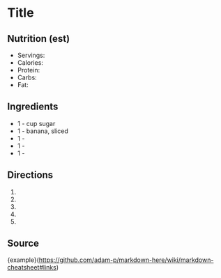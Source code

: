 # Title

## Nutrition (est)
* Servings:
* Calories:
* Protein:
* Carbs:
* Fat:

## Ingredients
* 1 - cup sugar
* 1 - banana, sliced
* 1 - 
* 1 - 
* 1 - 

## Directions
1. 

2. 

3. 

4. 

5. 

## Source
{example}(https://github.com/adam-p/markdown-here/wiki/markdown-cheatsheet#links)